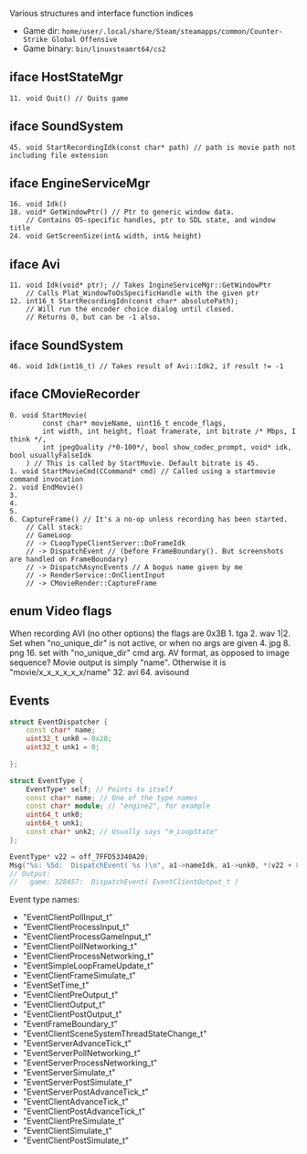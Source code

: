 Various structures and interface function indices

- Game dir: `home/user/.local/share/Steam/steamapps/common/Counter-Strike Global Offensive`
- Game binary: `bin/linuxsteamrt64/cs2`

iface HostStateMgr
------------------
	11. void Quit() // Quits game

iface SoundSystem
------------------
	45. void StartRecordingIdk(const char* path) // path is movie path not including file extension

iface EngineServiceMgr
----------------------
	16. void Idk()
	18. void* GetWindowPtr() // Ptr to generic window data.
		// Contains OS-specific handles, ptr to SDL state, and window title
	24. void GetScreenSize(int& width, int& height)
	
iface Avi
---------
	11. void Idk(void* ptr); // Takes IngineServiceMgr::GetWindowPtr
		// Calls Plat_WindowToOsSpecificHandle with the given ptr
	12. int16_t StartRecordingIdn(const char* absolutePath);
		// Will run the encoder choice dialog until closed.
		// Returns 0, but can be -1 also.

iface SoundSystem
------------------
	46. void Idk(int16_t) // Takes result of Avi::Idk2, if result != -1

iface CMovieRecorder
--------------------
	0. void StartMovie(
			const char* movieName, uint16_t encode_flags,
			int width, int height, float framerate, int bitrate /* Mbps, I think */,
			int jpegQuality /*0-100*/, bool show_codec_prompt, void* idk, bool usuallyFalseIdk
		) // This is called by StartMovie. Default bitrate is 45.
	1. void StartMovieCmd(CCommand* cmd) // Called using a startmovie command invocation
	2. void EndMovie()
	3.
	4.
	5.
	6. CaptureFrame() // It's a no-op unless recording has been started.
		// Call stack:
		// GameLoop
		// -> CLoopTypeClientServer::DoFrameIdk
		// -> DispatchEvent // (before FrameBoundary(). But screenshots are handled on FrameBoundary)
		// -> DispatchAsyncEvents // A bogus name given by me
		// -> RenderService::OnClientInput
		// -> CMovieRender::CaptureFrame

enum Video flags
----------------
When recording AVI (no other options) the flags are 0x3B
	1. tga
	2. wav
	1|2. Set when "no_unique_dir" is not active, or when no args are given
	4. jpg
	8. png
	16. set with "no_unique_dir" cmd arg.
		AV format, as opposed to image sequence?
		Movie output is simply "name". Otherwise it is "movie/x_x_x_x_x_x/name"
	32. avi
	64. avisound

Events
------

```cpp
struct EventDispatcher {
	const char* name;
	uint32_t unk0 = 0x20;
	uint32_t unk1 = 0;
	
};

struct EventType {
	EventType* self; // Points to itself
	const char* name; // One of the type names
	const char* module; // "engine2", for example
	uint64_t unk0;
	uint64_t unk1;
	const char* unk2; // Usually says "m_LoopState"
};

EventType* v22 = off_7FFD53340A20;
Msg("%s: %5d:  DispatchEvent( %s )\n", a1->nameIdk, a1->unk0, *(v22 + 8));
// Output:
//   game: 328457:  DispatchEvent( EventClientOutput_t )
```

Event type names:
- "EventClientPollInput_t"
- "EventClientProcessInput_t"
- "EventClientProcessGameInput_t"
- "EventClientPollNetworking_t"
- "EventClientProcessNetworking_t"
- "EventSimpleLoopFrameUpdate_t"
- "EventClientFrameSimulate_t"
- "EventSetTime_t"
- "EventClientPreOutput_t"
- "EventClientOutput_t"
- "EventClientPostOutput_t"
- "EventFrameBoundary_t"
- "EventClientSceneSystemThreadStateChange_t"
- "EventServerAdvanceTick_t"
- "EventServerPollNetworking_t"
- "EventServerProcessNetworking_t"
- "EventServerSimulate_t"
- "EventServerPostSimulate_t"
- "EventServerPostAdvanceTick_t"
- "EventClientAdvanceTick_t"
- "EventClientPostAdvanceTick_t"
- "EventClientPreSimulate_t"
- "EventClientSimulate_t"
- "EventClientPostSimulate_t"